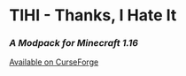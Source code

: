 # TIHI - Thanks, I Hate It
### *A Modpack for Minecraft 1.16*
[Available on CurseForge](https://www.curseforge.com/minecraft/modpacks/thanks-i-hate-it-tihi)
